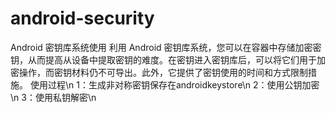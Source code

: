 # android-security
Android 密钥库系统使用
利用 Android 密钥库系统，您可以在容器中存储加密密钥，从而提高从设备中提取密钥的难度。在密钥进入密钥库后，可以将它们用于加密操作，而密钥材料仍不可导出。此外，它提供了密钥使用的时间和方式限制措施。
使用过程\n
1：生成非对称密钥保存在androidkeystore\n
2：使用公钥加密\n
3：使用私钥解密\n

